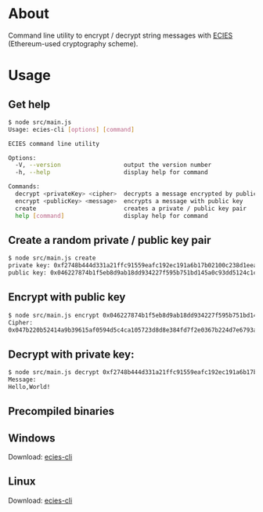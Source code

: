 # About

Command line utility to encrypt / decrypt string messages with [ECIES](https://en.wikipedia.org/wiki/Integrated_Encryption_Scheme) (Ethereum-used cryptography scheme).

# Usage

## Get help

```bash
$ node src/main.js
Usage: ecies-cli [options] [command]

ECIES command line utility

Options:
  -V, --version                  output the version number
  -h, --help                     display help for command

Commands:
  decrypt <privateKey> <cipher>  decrypts a message encrypted by public key
  encrypt <publicKey> <message>  encrypts a message with public key
  create                         creates a private / public key pair
  help [command]                 display help for command
```

## Create a random private / public key pair

```bash
$ node src/main.js create
private key: 0xf2748b444d331a21ffc91559eafc192ec191a6b17b02100c238d1eea389a6e87
public key: 0x046227874b1f5eb8d9ab18dd934227f595b751bd145a0c93dd5124c1c8605f573e6551a5c1ee94c7b57c6de81a7c10d9e658cda771cd801f3ef6b7cdcf7de06985
```

## Encrypt with public key

```bash
$ node src/main.js encrypt 0x046227874b1f5eb8d9ab18dd934227f595b751bd145a0c93dd5124c1c8605f573e6551a5c1ee94c7b57c6de81a7c10d9e658cda771cd801f3ef6b7cdcf7de06985 Hello,World!
Cipher:
0x047b220b52414a9b39615af0594d5c4ca105723d8d8e384fd7f2e0367b224d7e6793a20b6b1524a8e9cbf9621bfcb1a85fb916ded67f967c033b6aaff1ad21896dc52b322bea743568929f8f82e21ecd86c547b6089ea27dd57d5cbc16a9b2ab195d1e62f1600cc3c2bd1f760d8c66b98b4065cdc73ab9ff9d3358136a
```

## Decrypt with private key:

```bash
$ node src/main.js decrypt 0xf2748b444d331a21ffc91559eafc192ec191a6b17b02100c238d1eea389a6e87 0x047b220b52414a9b39615af0594d5c4ca105723d8d8e384fd7f2e0367b224d7e6793a20b6b1524a8e9cbf9621bfcb1a85fb916ded67f967c033b6aaff1ad21896dc52b322bea743568929f8f82e21ecd86c547b6089ea27dd57d5cbc16a9b2ab195d1e62f1600cc3c2bd1f760d8c66b98b4065cdc73ab9ff9d3358136a
Message:
Hello,World!
```

## Precompiled binaries

## Windows

Download: [ecies-cli]()

## Linux

Download: [ecies-cli]()